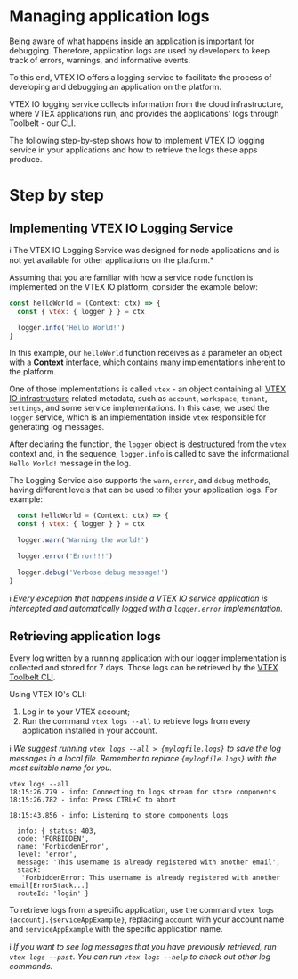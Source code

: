 # Managing application logs

Being aware of what happens inside an application is important for debugging. Therefore, application logs are used by developers to keep track of errors, warnings, and informative events. 

To this end, VTEX IO offers a logging service to facilitate the process of developing and debugging an application on the platform. 

VTEX IO logging service collects information from the cloud infrastructure, where VTEX applications run, and provides the applications' logs through Toolbelt - our CLI. 

The following step-by-step shows how to implement VTEX IO logging service in your applications and how to retrieve the logs these apps produce.

# Step by step

## Implementing VTEX IO Logging Service

:information_source: The VTEX IO Logging Service was designed for node applications and is not yet available for other applications on the platform.*

Assuming that you are familiar with how a service node function is implemented on the VTEX IO platform, consider the example below: 

```js
const helloWorld = (Context: ctx) => {
  const { vtex: { logger } } = ctx

  logger.info('Hello World!')
}
```
In this example, our `helloWorld` function receives as a parameter an object with a [**Context**](https://github.com/vtex/node-vtex-api/blob/master/src/service/worker/runtime/typings.ts#L34) interface, which contains many implementations inherent to the platform. 

One of those implementations is called `vtex` - an object containing all [VTEX IO infrastructure](https://github.com/vtex/node-vtex-api/blob/master/src/service/worker/runtime/typings.ts#L116) related metadata, such as `account`, `workspace`, `tenant`, `settings`, and some service implementations. In this case, we used the `logger` service, which is an implementation inside `vtex` responsible for generating log messages.

After declaring the function, the `logger` object is [destructured](https://www.typescriptlang.org/docs/handbook/variable-declarations.html#destructuring) from the `vtex` context and, in the sequence, `logger.info` is called to save the informational `Hello World!` message in the log. 

The Logging Service also supports the `warn`,  `error`, and `debug` methods, having different levels that can be used to filter your application logs. For example:

```js
  const helloWorld = (Context: ctx) => {
  const { vtex: { logger } } = ctx

  logger.warn('Warning the world!')

  logger.error('Error!!!')

  logger.debug('Verbose debug message!')
}
```

:information_source: *Every exception that happens inside a VTEX IO service application is intercepted and automatically logged with a `logger.error` implementation.*

## Retrieving application logs

Every log written by a running application with our logger implementation is collected and stored for 7 days. Those logs can be retrieved by the [VTEX Toolbelt CLI](https://vtex.io/docs/concepts/toolbelt/).

Using VTEX IO's CLI:
1. Log in to your VTEX account;
2. Run the command `vtex logs --all` to retrieve logs from every application installed in your account. 

:information_source: *We suggest running `vtex logs --all > {mylogfile.logs}` to save the log messages in a local file. Remember to replace `{mylogfile.logs}` with the most suitable name for you.*

```
vtex logs --all
18:15:26.779 - info: Connecting to logs stream for store components
18:15:26.782 - info: Press CTRL+C to abort

18:15:43.856 - info: Listening to store components logs

  info: { status: 403,
  code: 'FORBIDDEN',
  name: 'ForbiddenError',
  level: 'error',
  message: 'This username is already registered with another email',
  stack:
   'ForbiddenError: This username is already registered with another email[ErrorStack...]
  routeId: 'login' }
  ```
To retrieve logs from a specific application, use the command  `vtex logs {account}.{serviceAppExample}`, replacing `account` with your account name and `serviceAppExample` with the specific application name.

:information_source: *If you want to see log messages that you have previously retrieved, run `vtex logs --past`. You can run `vtex logs --help` to check out other log commands.*
